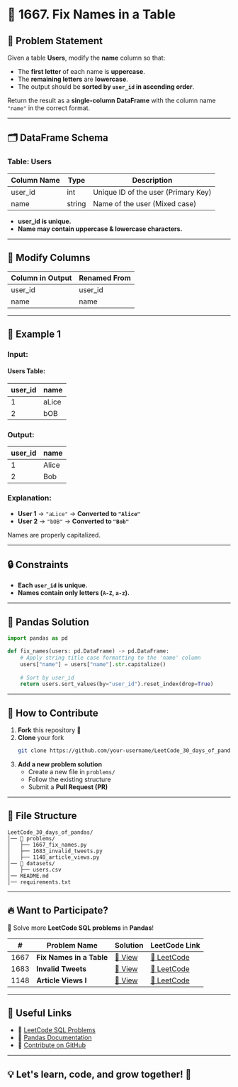 
# 📄 1667. Fix Names in a Table  

## 📌 Problem Statement  
Given a table **Users**, modify the **name** column so that:  
- The **first letter** of each name is **uppercase**.  
- The **remaining letters** are **lowercase**.  
- The output should be **sorted by `user_id` in ascending order**.  

Return the result as a **single-column DataFrame** with the column name `"name"` in the correct format.  

---

## 🗂 **DataFrame Schema**  
### **Table: Users**  
| Column Name | Type   | Description                         |
| ----------- | ------ | ----------------------------------- |
| user_id     | int    | Unique ID of the user (Primary Key) |
| name        | string | Name of the user (Mixed case)       |

- **user_id is unique.**  
- **Name may contain uppercase & lowercase characters.**  

---

## 🔹 **Modify Columns**  
| Column in Output | Renamed From |
| ---------------- | ------------ |
| user_id          | user_id      |
| name             | name         |

---

## 🔢 **Example 1**  

### **Input:**  
#### Users Table:  
| user_id | name  |
| ------- | ----- |
| 1       | aLice |
| 2       | bOB   |

### **Output:**  
| user_id | name  |
| ------- | ----- |
| 1       | Alice |
| 2       | Bob   |

### **Explanation:**  
- **User 1** → `"aLice"` → **Converted to `"Alice"`**  
- **User 2** → `"bOB"` → **Converted to `"Bob"`**  

Names are properly capitalized.

---

## 🔒 **Constraints**  
- **Each `user_id` is unique.**  
- **Names contain only letters (`A-Z`, `a-z`).**  

---

## 🐼 **Pandas Solution**  

```python
import pandas as pd

def fix_names(users: pd.DataFrame) -> pd.DataFrame:
    # Apply string title case formatting to the 'name' column
    users["name"] = users["name"].str.capitalize()
    
    # Sort by user_id
    return users.sort_values(by="user_id").reset_index(drop=True)
```

---

## 🎯 **How to Contribute**  
1. **Fork** this repository 🍴  
2. **Clone** your fork  
   ```bash
   git clone https://github.com/your-username/LeetCode_30_days_of_pandas.git
   ```
3. **Add a new problem solution**  
   - Create a new file in `problems/`
   - Follow the existing structure  
   - Submit a **Pull Request (PR)**  

---

## 📂 **File Structure**  
```
LeetCode_30_days_of_pandas/
│── 📁 problems/
│   ├── 1667_fix_names.py
│   ├── 1683_invalid_tweets.py
│   ├── 1148_article_views.py
│── 📁 datasets/  
│   ├── users.csv
│── README.md  
│── requirements.txt  
```

---

## 🔥 **Want to Participate?**  
🚀 Solve more **LeetCode SQL problems** in **Pandas**!  

| #    | Problem Name             | Solution                                  | LeetCode Link                                                     |
| ---- | ------------------------ | ----------------------------------------- | ----------------------------------------------------------------- |
| 1667 | **Fix Names in a Table** | [🔗 View](problems/1667_fix_names.py)      | [🔗 LeetCode](https://leetcode.com/problems/fix-names-in-a-table/) |
| 1683 | **Invalid Tweets**       | [🔗 View](problems/1683_invalid_tweets.py) | [🔗 LeetCode](https://leetcode.com/problems/invalid-tweets/)       |
| 1148 | **Article Views I**      | [🔗 View](problems/1148_article_views.py)  | [🔗 LeetCode](https://leetcode.com/problems/article-views-i/)      |

---

## 🔗 **Useful Links**  
- 📘 [LeetCode SQL Problems](https://leetcode.com/problemset/database/)  
- 🐼 [Pandas Documentation](https://pandas.pydata.org/)  
- 🌟 [Contribute on GitHub](https://github.com/your-username/LeetCode_30_days_of_pandas)  

---

## 💡 **Let's learn, code, and grow together! 🚀**
